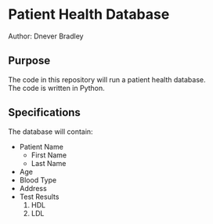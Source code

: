 # Patient Health Database

Author: Dnever Bradley

## Purpose
The code in this repository will run a patient health database.  
The code is written in Python.

## Specifications
The database will contain:
* Patient Name
    * First Name
    * Last Name
* Age
* Blood Type
* Address
* Test Results
    1. HDL
    1. LDL